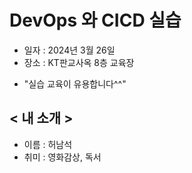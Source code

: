 # DevOps 와 CICD 실습
- 일자 : 2024년 3월 26일
- 장소 : KT판교사옥 8층 교육장
+ "실습 교육이 유용합니다^^"

## < 내 소개 >
- 이름 : 허남석
- 취미 : 영화감상, 독서
